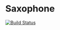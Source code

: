 # Saxophone

[![Build Status](https://github.com/bylehn/Saxophone.jl/actions/workflows/CI.yml/badge.svg?branch=main)](https://github.com/bylehn/Saxophone.jl/actions/workflows/CI.yml?query=branch%3Amain)
